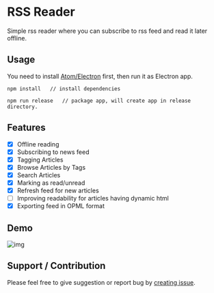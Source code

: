 RSS Reader
==============

Simple rss reader where you can subscribe to rss feed and read it later offline.

## Usage

You need to install [Atom/Electron](https://github.com/atom/electron) first, then run it as Electron app.

```
npm install   // install dependencies

npm run release   // package app, will create app in release directory.

```

## Features

- [x] Offline reading
- [x] Subscribing to news feed
- [x] Tagging Articles
- [x] Browse Articles by Tags
- [x] Search Articles
- [x] Marking as read/unread
- [x] Refresh feed for new articles
- [ ] Improving readability for articles having dynamic html
- [x] Exporting feed in OPML format

## Demo

![img](./images/rssreaderdemo.gif)

## Support / Contribution

Please feel free to give suggestion or report bug by [creating issue](https://github.com/mrgodhani/rss-reader/issues).
